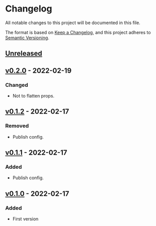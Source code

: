 # Changelog

All notable changes to this project will be documented in this file.

The format is based on [Keep a Changelog](https://keepachangelog.com/en/1.0.0/),
and this project adheres to [Semantic Versioning](https://semver.org/spec/v2.0.0.html).


## [Unreleased]

## [v0.2.0] - 2022-02-19

### Changed

- Not to flatten props.


## [v0.1.2] - 2022-02-17

### Removed

- Publish config.


## [v0.1.1] - 2022-02-17

### Added

- Publish config.


## [v0.1.0] - 2022-02-17

### Added

- First version

[Unreleased]: https://github.com/Foo-x/react-tea/compare/v0.2.0...HEAD
[v0.2.0]: https://github.com/Foo-x/react-tea/releases/tag/v0.2.0
[v0.1.2]: https://github.com/Foo-x/react-tea/releases/tag/v0.1.2
[v0.1.1]: https://github.com/Foo-x/react-tea/releases/tag/v0.1.1
[v0.1.0]: https://github.com/Foo-x/react-tea/releases/tag/v0.1.0
